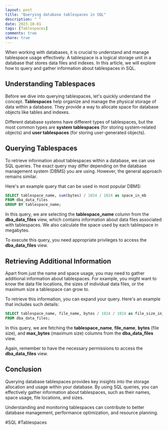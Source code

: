 ```yaml
---
layout: post
title: "Querying database tablespaces in SQL"
description: " "
date: 2023-10-01
tags: [Tablespaces]
comments: true
share: true
---
```


When working with databases, it is crucial to understand and manage tablespace usage effectively. A tablespace is a logical storage unit in a database that stores data files and indexes. In this article, we will explore how to query and gather information about tablespaces in SQL.

## Understanding Tablespaces

Before we dive into querying tablespaces, let's quickly understand the concept. **Tablespaces** help organize and manage the physical storage of data within a database. They provide a way to allocate space for database objects like tables and indexes.

Different database systems have different types of tablespaces, but the most common types are **system tablespaces** (for storing system-related objects) and **user tablespaces** (for storing user-generated objects).

## Querying Tablespaces

To retrieve information about tablespaces within a database, we can use SQL queries. The exact query may differ depending on the database management system (DBMS) you are using. However, the general approach remains similar.

Here's an example query that can be used in most popular DBMS:

```sql
SELECT tablespace_name, sum(bytes) / 1024 / 1024 as space_in_mb
FROM dba_data_files
GROUP BY tablespace_name;
```

In this query, we are selecting the **tablespace_name** column from the **dba_data_files** view, which contains information about data files associated with tablespaces. We also calculate the space used by each tablespace in megabytes.

To execute this query, you need appropriate privileges to access the **dba_data_files** view.

## Retrieving Additional Information

Apart from just the name and space usage, you may need to gather additional information about tablespaces. For example, you might want to know the data file locations, the sizes of individual data files, or the maximum size a tablespace can grow to.

To retrieve this information, you can expand your query. Here's an example that includes such details:

```sql
SELECT tablespace_name, file_name, bytes / 1024 / 1024 as file_size_in_mb, max_bytes / 1024 / 1024 as max_size_in_mb
FROM dba_data_files;
```

In this query, we are fetching the **tablespace_name**, **file_name**, **bytes** (file size), and **max_bytes** (maximum size) columns from the **dba_data_files** view.

Again, remember to have the necessary permissions to access the **dba_data_files** view.

## Conclusion

Querying database tablespaces provides key insights into the storage allocation and usage within your database. By using SQL queries, you can effectively gather information about tablespaces, such as their names, space usage, file locations, and sizes.

Understanding and monitoring tablespaces can contribute to better database management, performance optimization, and resource planning.

#SQL #Tablespaces